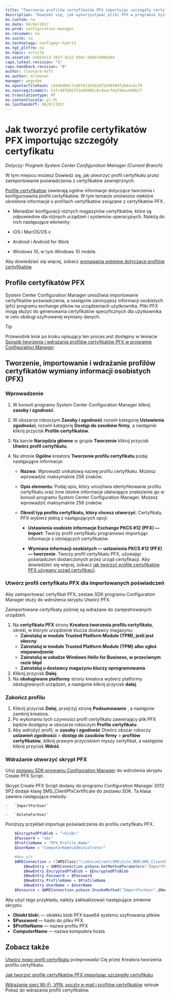 ```yaml
---
title: "Tworzenie profilów certyfikatów PFX importując szczegóły certyfikatu | Dokumentacja firmy Microsoft"
description: "Dowiedz się, jak wykorzystywać pliki PFX w programie System Center Configuration Manager w celu wygenerowania certyfikatów specyficzne dla użytkownika, które obsługi wymiany zaszyfrowanych danych."
ms.custom: na
ms.date: 04/04/2017
ms.prod: configuration-manager
ms.reviewer: na
ms.suite: na
ms.technology: configmgr-hybrid
ms.tgt_pltfrm: na
ms.topic: article
ms.assetid: e3bb3e13-3037-4122-93bc-504bfd080a4d
caps.latest.revision: "5"
caps.handback.revision: "0"
author: lleonard-msft
ms.author: alleonar
manager: angrobe
ms.openlocfilehash: c8346d04c7cd9761291824f5d30f09fab9acbcf9
ms.sourcegitcommit: 51fc48fb023f1e8d995c6c4eacfda7dbec4d0b2f
ms.translationtype: MT
ms.contentlocale: pl-PL
ms.lasthandoff: 08/07/2017
---
```

# <a name="how-to-create-pfx-certificate-profiles-by-importing-certificate-details"></a>Jak tworzyć profile certyfikatów PFX importując szczegóły certyfikatu

*Dotyczy: Program System Center Configuration Manager (Current Branch)*


W tym miejscu możesz Dowiedz się, jak utworzyć profil certyfikatu przez zaimportowanie poświadczenia z certyfikatów zewnętrznych.  

[Profile certyfikatów](../../protect/deploy-use/introduction-to-certificate-profiles.md) zawierają ogólne informacje dotyczące tworzenia i konfigurowania profili certyfikatów. W tym temacie omówiono niektóre określone informacje o profilach certyfikatów związane z certyfikatów PFX.

-  Menedżer konfiguracji różnych magazynów certyfikatów, które są odpowiednie dla różnych urządzeń i systemów operacyjnych.  Należą do nich następujące elementy:

 -   iOS i MacOS/OS x
 -   Android i Android for Work
 -   Windows 10, w tym Windows 10 mobile.

Aby dowiedzieć się więcej, zobacz [wymagania wstępne dotyczące profilów certyfikatów](../../protect/plan-design/prerequisites-for-certificate-profiles.md).

## <a name="pfx-certificate-profiles"></a>Profile certyfikatów PFX
System Center Configuration Manager umożliwia importowanie certyfikatów poświadczenia, a następnie zainicjujesz informacji osobistych (pfx) programu exchange plików na urządzeniach użytkownika. Pliki PFX mogą służyć do generowania certyfikatów specyficznych dla użytkownika w celu obsługi szyfrowanej wymiany danych.

> [!TIP]  
>  Przewodnik krok po kroku opisujący ten proces jest dostępny w temacie [Sposób tworzenia i wdrażania profilów certyfikatów PFX w programie Configuration Manager](http://blogs.technet.com/b/karanrustagi/archive/2015/09/01/how-to-create-and-deploy-pfx-certificate-profiles-in-configuration-manager.aspx).  

## <a name="create-import-and-deploy-a-personal-information-exchange-pfx-certificate-profile"></a>Tworzenie, importowanie i wdrażanie profilów certyfikatów wymiany informacji osobistych (PFX)  

### <a name="get-started"></a>Wprowadzenie

1.  W konsoli programu System Center Configuration Manager kliknij **zasoby i zgodność**.  
2.  W obszarze roboczym **Zasoby i zgodność** rozwiń kategorię **Ustawienia zgodności**, rozwiń kategorię **Dostęp do zasobów firmy**, a następnie kliknij przycisk **Profile certyfikatów**.  

3.  Na karcie **Narzędzia główne** w grupie **Tworzenie** kliknij przycisk **Utwórz profil certyfikatu**.

4.  Na stronie **Ogólne** kreatora **Tworzenie profilu certyfikatu** podaj następujące informacje:  

    -   **Nazwa**: Wprowadź unikatową nazwę profilu certyfikatu. Możesz wprowadzić maksymalnie 256 znaków.  

    -   **Opis elementu**: Podaj opis, który umożliwia identyfikowanie profilu certyfikatu oraz inne istotne informacje ułatwiające znalezienie go w konsoli programu System Center Configuration Manager. Możesz wprowadzić maksymalnie 256 znaków.  

    -   **Określ typ profilu certyfikatu, który chcesz utworzyć**: Certyfikaty PFX wybierz jedną z następujących opcji:  

        -   **Ustawienia osobiste informacje Exchange PKCS #12 (PFX) — Import**: Tworzy profil certyfikatu programowo importując informacje z istniejących certyfikatów.  

        -   **Wymiana informacji osobistych — ustawienia PKCS #12 (PFX) — tworzenie**: Tworzy profil certyfikatu PFX, używając poświadczeń dostarczonych przez urząd certyfikacji.  Aby dowiedzieć się więcej, zobacz [jak tworzyć profile certyfikatów PFX używany urząd certyfikacji](../../mdm/deploy-use/create-pfx-certificate-profiles.md).


### <a name="create-a-pfx-certificate-profile-for-the-imported-credentials"></a>Utwórz profil certyfikatu PFX dla importowanych poświadczeń

Aby zaimportować certyfikat PFX, zestaw SDK programu Configuration Manager służy do wdrożenia skryptu Utwórz PFX. 

Zaimportowane certyfikaty później są wdrażane do zarejestrowanych urządzeń.

1. Na **certyfikatu PFX** strony **Kreatora tworzenia profilu certyfikatu**, określ, w którym urządzenie klucza dostawcy magazynu:
    -   **Zainstaluj w module Trusted Platform Module (TPM), jeśli jest obecny**  
    -   **Zainstaluj w module Trusted Platform Module (TPM) albo zgłoś niepowodzenie** 
    -   **Zainstaluj w usłudze Windows Hello for Business, w przeciwnym razie błąd** 
    -   **Zainstaluj u dostawcy magazynu kluczy oprogramowania** 
2. Kliknij przycisk **Dalej**. 
3. Na **obsługiwane platformy** strony kreatora wybierz platformy obsługiwanych urządzeń, a następnie kliknij przycisk **dalej**.

### <a name="finish-the-profile"></a>Zakończ profilu

1.  Kliknij przycisk **Dalej**, przejrzyj stronę **Podsumowanie** , a następnie zamknij kreatora.  
2.  Po wykonaniu tych czynności profil certyfikatu zawierający plik PFX będzie dostępny w obszarze roboczym **Profile certyfikatu** . 
3.  Aby wdrożyć profil, w **zasoby i zgodność** Otwórz obszar roboczy **ustawień zgodności** > **dostęp do zasobów firmy** > **profilów certyfikatów**, kliknij prawym przyciskiem myszy certyfikat, a następnie kliknij przycisk **Wdróż**. 

### <a name="deploy-a-create-pfx-script"></a>Wdrażanie utworzyć skrypt PFX

Użyj [zestawu SDK programu Configuration Manager](http://go.microsoft.com/fwlink/?LinkId=613525) do wdrożenia skryptu Create PFX Script. 

Skrypt Create PFX Script dodany do programu Configuration Manager 2012 SP2 dodaje klasę SMS_ClientPfxCertificate do zestawu SDK. Ta klasa zawiera następujące metody:  

    -   `ImportForUser`  

    -   `DeleteForUser`  

Poniższy przykład importuje poświadczenia do profilu certyfikatu PFX.

``` powershell
    $EncryptedPfxBlob = "<blob>"  
    $Password = "abc"  
    $ProfileName = "PFX_Profile_Name"  
    $UserName = "ComputerName\Administrator"  

    #New pfx  
    $WMIConnection = ([WMIClass]"\\nksccm\root\SMS\Site_MDM:SMS_ClientPfxCertificate")  
        $NewEntry = $WMIConnection.psbase.GetMethodParameters("ImportForUser")  
        $NewEntry.EncryptedPfxBlob = $EncryptedPfxBlob  
        $NewEntry.Password = $Password  
        $NewEntry.ProfileName = $ProfileName  
        $NewEntry.UserName = $UserName  
    $Resource = $WMIConnection.psbase.InvokeMethod("ImportForUser",$NewEntry,$null)  
```  

Aby użyć tego przykładu, należy zaktualizować następujące zmienne skryptu:  

   -   **Obiekt blob**\ — obiektu blob PFX base64 systemu szyfrowania plików  
   -   **$Password** — hasło do pliku PFX  
   -   **$ProfileName** — nazwa profilu PFX  
   -   **ComputerName** — nazwa komputera hosta   

## <a name="see-also"></a>Zobacz także
[Utwórz nowy profil certyfikatu](../../protect/deploy-use/create-certificate-profiles.md) przeprowadzi Cię przez Kreatora tworzenia profilu certyfikatu.

[Jak tworzyć profile certyfikatów PFX importując szczegóły certyfikatu](../../mdm/deploy-use/create-pfx-certificate-profiles.md)

[Wdrażanie sieci Wi-Fi, VPN, poczty e-mail i profilów certyfikatów](../../protect/deploy-use/deploy-wifi-vpn-email-cert-profiles.md) opisuje Pokaż do wdrażania profili certyfikatów.